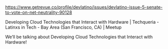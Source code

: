 https://www.getrevue.co/profile/devlatino/issues/devlatino-issue-5-senate-to-vote-on-net-neutrality-90128

Developing Cloud Technologies that Interact with Hardware | Techqueria - Latinxs in Tech - Bay Area (San Francisco, CA) | Meetup

We’ll be talking about Developing Cloud Technologies that Interact with Hardware!
